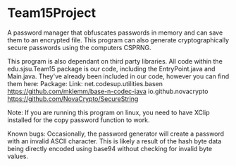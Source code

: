 # Team15Project

A password manager that obfuscates passwords in memory and can save them to an encrypted file.
This program can also generate cryptographically secure passwords using the computers CSPRNG.

This program is also dependant on third party libraries. 
All code within the edu.sjsu.Team15 package is our code, including the EntryPoint.java and Main.java.
They've already been included in our code, however you can find them here:
Package:                             Link:
net.codesup.utilities.basen          https://github.com/mklemm/base-n-codec-java
io.github.novacrypto                 https://github.com/NovaCrypto/SecureString


Note:
If you are running this program on linux, you need to have XClip installed for the copy password function to work.

Known bugs:
Occasionally, the password generator will create a password with an invalid ASCII character.
This is likely a result of the hash byte data being directly encoded using base94 without checking for invalid byte values.
